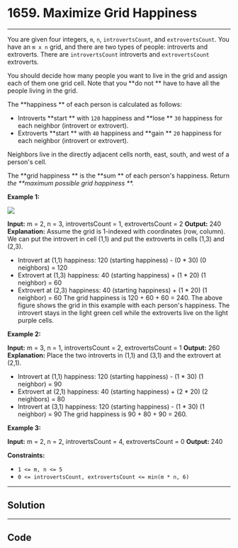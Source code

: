 # 1659. Maximize Grid Happiness

---

You are given four integers, `m`, `n`, `introvertsCount`, and `extrovertsCount`. You have an `m x n` grid, and there are two types of people: introverts and extroverts. There are `introvertsCount` introverts and `extrovertsCount` extroverts.

You should decide how many people you want to live in the grid and assign each of them one grid cell. Note that you **do not ** have to have all the people living in the grid.

The **happiness ** of each person is calculated as follows:

  * Introverts **start ** with `120` happiness and **lose ** `30` happiness for each neighbor (introvert or extrovert).
  * Extroverts **start ** with `40` happiness and **gain ** `20` happiness for each neighbor (introvert or extrovert).



Neighbors live in the directly adjacent cells north, east, south, and west of a person's cell.

The **grid happiness ** is the **sum ** of each person's happiness. Return _the **maximum possible grid happiness **._

 

**Example 1:**

![](https://assets.leetcode.com/uploads/2020/11/05/grid_happiness.png)


**Input:** m = 2, n = 3, introvertsCount = 1, extrovertsCount = 2
**Output:** 240
**Explanation:** Assume the grid is 1-indexed with coordinates (row, column).
We can put the introvert in cell (1,1) and put the extroverts in cells (1,3) and (2,3).
- Introvert at (1,1) happiness: 120 (starting happiness) - (0 * 30) (0 neighbors) = 120
- Extrovert at (1,3) happiness: 40 (starting happiness) + (1 * 20) (1 neighbor) = 60
- Extrovert at (2,3) happiness: 40 (starting happiness) + (1 * 20) (1 neighbor) = 60
The grid happiness is 120 + 60 + 60 = 240.
The above figure shows the grid in this example with each person's happiness. The introvert stays in the light green cell while the extroverts live on the light purple cells.


**Example 2:**


**Input:** m = 3, n = 1, introvertsCount = 2, extrovertsCount = 1
**Output:** 260
**Explanation:** Place the two introverts in (1,1) and (3,1) and the extrovert at (2,1).
- Introvert at (1,1) happiness: 120 (starting happiness) - (1 * 30) (1 neighbor) = 90
- Extrovert at (2,1) happiness: 40 (starting happiness) + (2 * 20) (2 neighbors) = 80
- Introvert at (3,1) happiness: 120 (starting happiness) - (1 * 30) (1 neighbor) = 90
The grid happiness is 90 + 80 + 90 = 260.


**Example 3:**


**Input:** m = 2, n = 2, introvertsCount = 4, extrovertsCount = 0
**Output:** 240


 

**Constraints:**

  * `1 <= m, n <= 5`
  * `0 <= introvertsCount, extrovertsCount <= min(m * n, 6)`

---

## Solution



---

## Code
```python


```